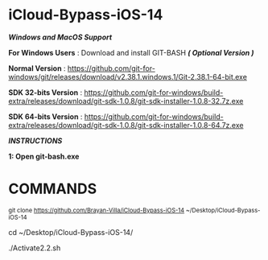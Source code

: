 # iCloud-Bypass-iOS-14


***Windows and MacOS Support***

**For Windows Users** : Download and install GIT-BASH ***( Optional Version )***


**Normal Version** : https://github.com/git-for-windows/git/releases/download/v2.38.1.windows.1/Git-2.38.1-64-bit.exe


**SDK 32-bits Version** : https://github.com/git-for-windows/build-extra/releases/download/git-sdk-1.0.8/git-sdk-installer-1.0.8-32.7z.exe


**SDK 64-bits Version** : https://github.com/git-for-windows/build-extra/releases/download/git-sdk-1.0.8/git-sdk-installer-1.0.8-64.7z.exe

***INSTRUCTIONS***

__1: Open git-bash.exe__

# COMMANDS 



<sub>git clone https://github.com/Brayan-Villa/iCloud-Bypass-iOS-14 ~/Desktop/iCloud-Bypass-iOS-14<sub/>

cd ~/Desktop/iCloud-Bypass-iOS-14/
 
./Activate2.2.sh
